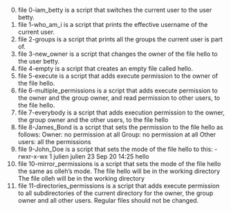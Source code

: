 0. file 0-iam_betty is a script that switches the current user to the user betty.
1. file 1-who_am_i is a script that prints the effective username of the current user.
2. file 2-groups is a script that prints all the groups the current user is part of.
3. file 3-new_owner is a script that changes the owner of the file hello to the user betty.
4. file 4-empty is a script that creates an empty file called hello.
5. file 5-execute is a script that adds execute permission to the owner of the file hello.
6. file 6-multiple_permissions is a script that adds execute permission to the owner and the group owner, and read permission to other users, to the file hello.
7. file 7-everybody is a script that adds execution permission to the owner, the group owner and the other users, to the file hello
8. file 8-James_Bond is a script that sets the permission to the file hello as follows:
Owner: no permission at all
Group: no permission at all
Other users: all the permissions
9. file 9-John_Doe is a script that sets the mode of the file hello to this:
-rwxr-x-wx 1 julien julien 23 Sep 20 14:25 hello
10. file 10-mirror_permissions is  a script that sets the mode of the file hello the same as olleh’s mode.
The file hello will be in the working directory
The file olleh will be in the working directory
11. file 11-directories_permissions is a script that adds execute permission to all subdirectories of the current directory for the owner, the group owner and all other users. Regular files should not be changed.
